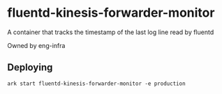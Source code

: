 # fluentd-kinesis-forwarder-monitor

A container that tracks the timestamp of the last log line read by fluentd

Owned by eng-infra

## Deploying

```
ark start fluentd-kinesis-forwarder-monitor -e production
```
